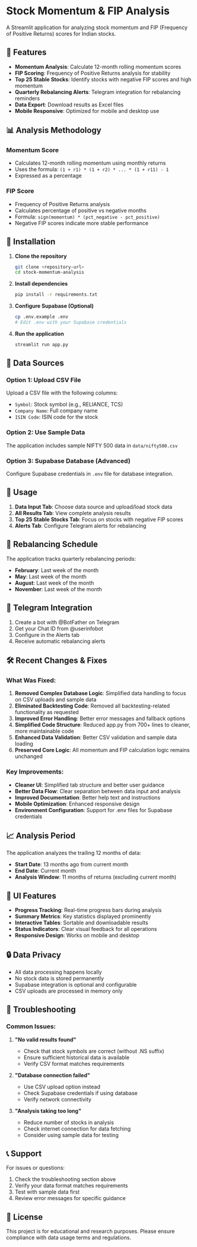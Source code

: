 # Stock Momentum & FIP Analysis

A Streamlit application for analyzing stock momentum and FIP (Frequency of Positive Returns) scores for Indian stocks.

## 🚀 Features

- **Momentum Analysis**: Calculate 12-month rolling momentum scores
- **FIP Scoring**: Frequency of Positive Returns analysis for stability
- **Top 25 Stable Stocks**: Identify stocks with negative FIP scores and high momentum
- **Quarterly Rebalancing Alerts**: Telegram integration for rebalancing reminders
- **Data Export**: Download results as Excel files
- **Mobile Responsive**: Optimized for mobile and desktop use

## 📊 Analysis Methodology

### Momentum Score
- Calculates 12-month rolling momentum using monthly returns
- Uses the formula: `(1 + r1) * (1 + r2) * ... * (1 + r11) - 1`
- Expressed as a percentage

### FIP Score
- Frequency of Positive Returns analysis
- Calculates percentage of positive vs negative months
- Formula: `sign(momentum) * (pct_negative - pct_positive)`
- Negative FIP scores indicate more stable performance

## 🔧 Installation

1. **Clone the repository**
   ```bash
   git clone <repository-url>
   cd stock-momentum-analysis
   ```

2. **Install dependencies**
   ```bash
   pip install -r requirements.txt
   ```

3. **Configure Supabase (Optional)**
   ```bash
   cp .env.example .env
   # Edit .env with your Supabase credentials
   ```

4. **Run the application**
   ```bash
   streamlit run app.py
   ```

## 📁 Data Sources

### Option 1: Upload CSV File
Upload a CSV file with the following columns:
- `Symbol`: Stock symbol (e.g., RELIANCE, TCS)
- `Company Name`: Full company name
- `ISIN Code`: ISIN code for the stock

### Option 2: Use Sample Data
The application includes sample NIFTY 500 data in `data/nifty500.csv`

### Option 3: Supabase Database (Advanced)
Configure Supabase credentials in `.env` file for database integration.

## 🎯 Usage

1. **Data Input Tab**: Choose data source and upload/load stock data
2. **All Results Tab**: View complete analysis results
3. **Top 25 Stable Stocks Tab**: Focus on stocks with negative FIP scores
4. **Alerts Tab**: Configure Telegram alerts for rebalancing

## 🔔 Rebalancing Schedule

The application tracks quarterly rebalancing periods:
- **February**: Last week of the month
- **May**: Last week of the month  
- **August**: Last week of the month
- **November**: Last week of the month

## 📱 Telegram Integration

1. Create a bot with @BotFather on Telegram
2. Get your Chat ID from @userinfobot
3. Configure in the Alerts tab
4. Receive automatic rebalancing alerts

## 🛠️ Recent Changes & Fixes

### What Was Fixed:
1. **Removed Complex Database Logic**: Simplified data handling to focus on CSV uploads and sample data
2. **Eliminated Backtesting Code**: Removed all backtesting-related functionality as requested
3. **Improved Error Handling**: Better error messages and fallback options
4. **Simplified Code Structure**: Reduced app.py from 700+ lines to cleaner, more maintainable code
5. **Enhanced Data Validation**: Better CSV validation and sample data loading
6. **Preserved Core Logic**: All momentum and FIP calculation logic remains unchanged

### Key Improvements:
- **Cleaner UI**: Simplified tab structure and better user guidance
- **Better Data Flow**: Clear separation between data input and analysis
- **Improved Documentation**: Better help text and instructions
- **Mobile Optimization**: Enhanced responsive design
- **Environment Configuration**: Support for .env files for Supabase credentials

## 📈 Analysis Period

The application analyzes the trailing 12 months of data:
- **Start Date**: 13 months ago from current month
- **End Date**: Current month
- **Analysis Window**: 11 months of returns (excluding current month)

## 🎨 UI Features

- **Progress Tracking**: Real-time progress bars during analysis
- **Summary Metrics**: Key statistics displayed prominently
- **Interactive Tables**: Sortable and downloadable results
- **Status Indicators**: Clear visual feedback for all operations
- **Responsive Design**: Works on mobile and desktop

## 🔒 Data Privacy

- All data processing happens locally
- No stock data is stored permanently
- Supabase integration is optional and configurable
- CSV uploads are processed in memory only

## 🐛 Troubleshooting

### Common Issues:

1. **"No valid results found"**
   - Check that stock symbols are correct (without .NS suffix)
   - Ensure sufficient historical data is available
   - Verify CSV format matches requirements

2. **"Database connection failed"**
   - Use CSV upload option instead
   - Check Supabase credentials if using database
   - Verify network connectivity

3. **"Analysis taking too long"**
   - Reduce number of stocks in analysis
   - Check internet connection for data fetching
   - Consider using sample data for testing

## 📞 Support

For issues or questions:
1. Check the troubleshooting section above
2. Verify your data format matches requirements
3. Test with sample data first
4. Review error messages for specific guidance

## 📄 License

This project is for educational and research purposes. Please ensure compliance with data usage terms and regulations.